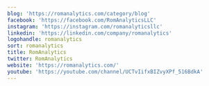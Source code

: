 ```yaml
---
blog: 'https://romanalytics.com/category/blog'
facebook: 'https://facebook.com/RomAnalyticsLLC'
instagram: 'https://instagram.com/romanalyticsllc'
linkedin: 'https://linkedin.com/company/romanalytics'
logohandle: romanalytics
sort: romanalytics
title: RomAnalytics
twitter: RomAnalytics
website: 'https://romanalytics.com/'
youtube: 'https://youtube.com/channel/UCTvIifxBIZvyXPf_516BdkA'
---
```

